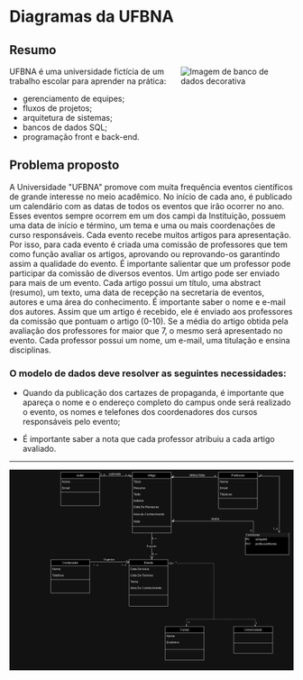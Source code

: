 # Diagramas da UFBNA
## Resumo

<img align="right" width="200" height="200"  src="https://cdn-icons-png.flaticon.com/128/9872/9872417.png" alt="Imagem de banco de dados decorativa">

UFBNA é uma universidade fictícia de um trabalho escolar para aprender na prática:

- gerenciamento de equipes;
- fluxos de projetos;
- arquitetura de sistemas;
- bancos de dados SQL;
- programação front e back-end.



## Problema proposto 
A Universidade "UFBNA" promove com muita frequência eventos científicos de grande interesse no meio acadêmico. No início de cada ano, é publicado um calendário com as datas de todos os eventos que irão ocorrer no ano. Esses eventos sempre ocorrem em um dos campi da Instituição, possuem uma data de início e término, um tema e uma ou mais coordenações de curso responsáveis. Cada evento recebe muitos artigos para apresentação. Por isso, para cada evento é criada uma comissão de professores que tem como função avaliar os artigos, aprovando ou reprovando-os garantindo assim a qualidade do evento. É importante salientar que um professor pode participar da comissão de diversos eventos. Um artigo pode ser enviado para mais de um evento. Cada artigo possui um título, uma abstract (resumo), um texto, uma data de recepção na secretaria de eventos, autores e uma área do conhecimento. É importante saber o nome e e-mail dos autores. Assim que um artigo é recebido, ele é enviado aos professores da comissão que pontuam o artigo (0-10). Se a média do artigo obtida pela avaliação dos professores for maior que 7, o mesmo será apresentado no evento. Cada professor possui um nome, um e-mail, uma titulação e ensina disciplinas.

### O modelo de dados deve resolver as seguintes necessidades:

- Quando da publicação dos cartazes de propaganda, é importante que apareça o nome e o endereço completo do campus onde será realizado o evento, os nomes e telefones dos coordenadores dos cursos responsáveis pelo evento;

- É importante saber a nota que cada professor atribuiu a cada artigo avaliado.
--- 
![Imagem do diagrama](./ufbna.png)
